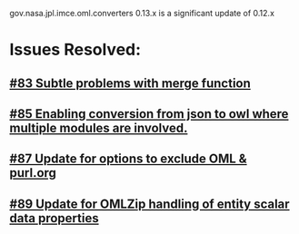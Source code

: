 gov.nasa.jpl.imce.oml.converters 0.13.x is a significant update of 0.12.x

# Issues Resolved:

## [#83 Subtle problems with merge function](https://github.com/JPL-IMCE/gov.nasa.jpl.imce.oml.converters/issues/83)

## [#85 Enabling conversion from json to owl where multiple modules are involved.](https://github.com/JPL-IMCE/gov.nasa.jpl.imce.oml.converters/issues/85)

## [#87 Update for options to exclude OML & purl.org](https://github.com/JPL-IMCE/gov.nasa.jpl.imce.oml.converters/issues/87)

## [#89 Update for OMLZip handling of entity scalar data properties](https://github.com/JPL-IMCE/gov.nasa.jpl.imce.oml.converters/issues/89)
